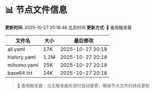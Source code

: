 # 📊 节点文件信息

**更新时间**: 2025-10-27 20:18:48 北京时间
**更新方式**: 🔄 备用触发器

| 文件名 | 大小 | 最后修改 |
|--------|------|----------|
| all.yaml | 17K | 2025-10-27 20:18 |
| history.yaml | 1.2M | 2025-10-27 20:18 |
| mihomo.yaml | 25K | 2025-10-27 20:18 |
| base64.txt | 14K | 2025-10-27 20:18 |

> 🔄 备用触发器：当主触发器失效时自动接管，确保节点文件的持续更新
